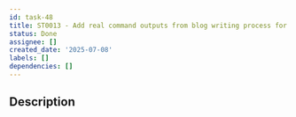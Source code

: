 ```yaml
---
id: task-48
title: ST0013 - Add real command outputs from blog writing process for blog 0005
status: Done
assignee: []
created_date: '2025-07-08'
labels: []
dependencies: []
---
```


## Description
